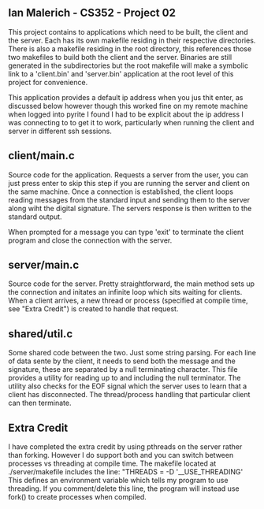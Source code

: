 ## Ian Malerich - CS352 - Project 02

This project contains to applications which need
to be built, the client and the server. Each has its
own makefile residing in their respective directories.
There is also a makefile residing in the root directory,
this references those two makefiles to build both the client 
and the server. Binaries are still generated in the subdirectories
but the root makefile will make a symbolic link to a 'client.bin' and
'server.bin' application at the root level of this project for 
convenience.

This application provides a default ip address when you jus thit enter,
as discussed below however though this worked fine on my remote machine
when logged into pyrite I found I had to be explicit about the ip address
I was connecting to to get it to work, particularly when running 
the client and server in different ssh sessions.

## client/main.c

Source code for the application. Requests a server from the user,
you can just press enter to skip this step if you are running the
server and client on the same machine. Once a connection is
established, the client loops reading messages from the standard input
and sending them to the server along wiht the digital signature.
The servers response is then written to the standard output.

When prompted for a message you can type 'exit' to terminate the client
program and close the connection with the server.

## server/main.c

Source code for the server. Pretty straightforward, the main
method sets up the connection and initates an infinite loop
which sits waiting for clients. When a client arrives, a new
thread or process (specified at compile time, see "Extra Credit") 
is created to handle that request.

## shared/util.c

Some shared code between the two. Just some string parsing.
For each line of data sente by the client, it needs to send
both the message and the signature, these are separated
by a null terminating character. This file provides
a utility for reading up to and including the null terminator.
The utility also checks for the EOF signal which the server
uses to learn that a client has disconnected. The thread/process
handling that particular client can then terminate.

## Extra Credit

I have completed the extra credit by using pthreads on the server
rather than forking. However I do support both and you can switch
between processes vs threading at compile time. The makefile
located at ./server/makefile includes the line:
	"THREADS = -D '__USE_THREADING'
This defines an environment variable which tells my program
to use threading. If you comment/delete this line, the program
will instead use fork() to create processes when compiled.
